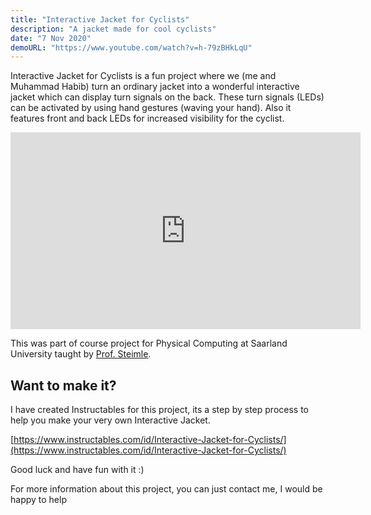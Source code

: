 ```yaml
---
title: "Interactive Jacket for Cyclists"
description: "A jacket made for cool cyclists"
date: "7 Nov 2020"
demoURL: "https://www.youtube.com/watch?v=h-79zBHkLqU"
---
```


Interactive Jacket for Cyclists is a fun project where we (me and Muhammad Habib) turn an ordinary jacket into a wonderful interactive jacket which can display turn signals on the back. These turn signals (LEDs) can be activated by using hand gestures (waving your hand). Also it features front and back LEDs for increased visibility for the cyclist.

<iframe width="560" height="315" src="https://www.youtube.com/embed/h-79zBHkLqU?si=rorEy4x-bM1hmWT3" title="YouTube video player" frameborder="0" allow="accelerometer; autoplay; clipboard-write; encrypted-media; gyroscope; picture-in-picture; web-share" referrerpolicy="strict-origin-when-cross-origin" allowfullscreen></iframe>

This was part of course project for Physical Computing at Saarland University taught by [Prof. Steimle](https://hci.cs.uni-saarland.de/people/juergen-steimle/).

## Want to make it?

I have created Instructables for this project, its a step by step process to help you make your very own Interactive Jacket.

[https://www.instructables.com/id/Interactive-Jacket-for-Cyclists/](https://www.instructables.com/id/Interactive-Jacket-for-Cyclists/)

Good luck and have fun with it :)

For more information about this project, you can just contact me, I would be happy to help

